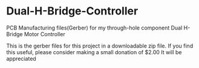 # Dual-H-Bridge-Controller
PCB Manufacturing files(Gerber) for my through-hole component Dual H-Bridge Motor Controller

This is the gerber files for this project in a downloadable zip file.
If you find this useful, please consider making a small donation of $2.00 It will be appreciated
<div id="paypal-button-container"></div>
<script src="https://www.paypal.com/sdk/js?client-id=Ae10SkfLMKtNTginl9CqkbbKdP7EDGftq8fd_4plR6ONMFCtUSobpSZXq1dsqNyH_cNSj4yxS21eWbGH&currency=USD" data-sdk-integration-source="button-factory"></script>
<script>
  paypal.Buttons({
      style: {
          shape: 'pill',
          color: 'gold',
          layout: 'vertical',
          label: 'paypal',
          
      },
      createOrder: function(data, actions) {
          return actions.order.create({
              purchase_units: [{
                  amount: {
                      value: '2'
                  }
              }]
          });
      },
      onApprove: function(data, actions) {
          return actions.order.capture().then(function(details) {
              alert('Transaction completed by ' + details.payer.name.given_name + '!');
          });
      }
  }).render('#paypal-button-container');
</script>
